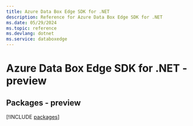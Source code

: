 ```yaml
---
title: Azure Data Box Edge SDK for .NET
description: Reference for Azure Data Box Edge SDK for .NET
ms.date: 05/29/2024
ms.topic: reference
ms.devlang: dotnet
ms.service: databoxedge
---
```

# Azure Data Box Edge SDK for .NET - preview
## Packages - preview
[!INCLUDE [packages](data-box-edge-index.md)]